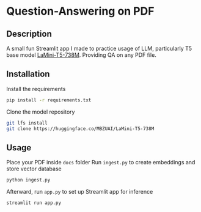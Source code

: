 # Question-Answering on PDF

## Description
A small fun Streamlit app I made to practice usage of LLM, particularly T5 base model [LaMini-T5-738M](https://huggingface.co/MBZUAI/LaMini-T5-738M). Providing QA on any PDF file.

## Installation
Install the requirements
```bash
pip install -r requirements.txt
```
Clone the model repository
```bash
git lfs install
git clone https://huggingface.co/MBZUAI/LaMini-T5-738M
```

## Usage
Place your PDF inside ```docs``` folder
Run ```ingest.py``` to create embeddings and store vector database
```bash
python ingest.py
```
Afterward, run ```app.py``` to set up Streamlit app for inference
```bash
streamlit run app.py
```
